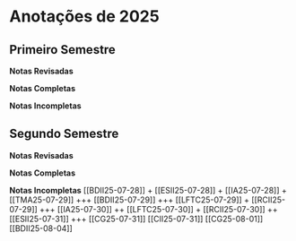 # Anotações de 2025

## Primeiro Semestre

**Notas Revisadas**

**Notas Completas**

**Notas Incompletas**

## Segundo Semestre

**Notas Revisadas**

**Notas Completas**

**Notas Incompletas**
[[BDII25-07-28]] +
[[ESII25-07-28]] +
[[IA25-07-28]] +
[[TMA25-07-29]] +++
[[BDII25-07-29]] +++
[[LFTC25-07-29]] +
[[RCII25-07-29]] +++
[[IA25-07-30]] ++
[[LFTC25-07-30]] +
[[RCII25-07-30]] ++
[[ESII25-07-31]] +++
[[CG25-07-31]]
[[CII25-07-31]]
[[CG25-08-01]]
[[BDII25-08-04]]